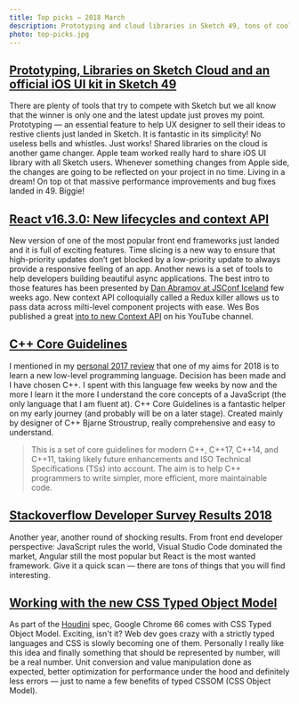 ```yaml
---
title: Top picks — 2018 March
description: Prototyping and cloud libraries in Sketch 49, tons of cool stuff on React's world, C++ must have, shocking results of Stackoverflow Developer Survey and CSS Typed Object Model.
photo: top-picks.jpg
---
```


## [Prototyping, Libraries on Sketch Cloud and an official iOS UI kit in Sketch 49](https://blog.sketchapp.com/prototyping-libraries-on-sketch-cloud-and-an-official-ios-ui-kit-in-sketch-49-bf090c70796c)

There are plenty of tools that try to compete with Sketch but we all know that the winner is only one and the latest update just proves my point. Prototyping — an essential feature to help UX designer to sell their ideas to restive clients just landed in Sketch. It is fantastic in its simplicity! No useless bells and whistles. Just works! Shared libraries on the cloud is another game changer. Apple team worked really hard to share iOS UI library with all Sketch users. Whenever something changes from Apple side, the changes are going to be reflected on your project in no time. Living in a dream! On top ot that massive performance improvements and bug fixes landed in 49. Biggie!

## [React v16.3.0: New lifecycles and context API](https://reactjs.org/blog/2018/03/29/react-v-16-3.html)

New version of one of the most popular front end frameworks just landed and it is full of exciting features. Time slicing is a new way to ensure that high-priority updates don’t get blocked by a low-priority update to always provide a responsive feeling of an app. Another news is a set of tools to help developers building beautiful async applications. The best intro to those features has been presented by [Dan Abramov at JSConf Iceland](https://youtu.be/v6iR3Zk4oDY) few weeks ago. New context API colloquially called a Redux killer allows us to pass data across milti-level component projects with ease. Wes Bos published a great [into to new Context API](https://youtu.be/XLJN4JfniH4) on his YouTube channel.

## [C++ Core Guidelines](http://isocpp.github.io/CppCoreGuidelines/CppCoreGuidelines)

I mentioned in my [personal 2017 review](https://pawelgrzybek.com/a-look-back-at-2017/) that one of my aims for 2018 is to learn a new low-level programming language. Decision has been made and I have chosen C++. I spent with this language few weeks by now and the more I learn it the more I understand the core concepts of a JavaScript (the only language that I am fluent at). C++ Core Guidelines is a fantastic helper on my early journey (and probably will be on a later stage). Created mainly by designer of C++ Bjarne Stroustrup, really comprehensive and easy to understand.

> This is a set of core guidelines for modern C++, C++17, C++14, and C++11, taking likely future enhancements and ISO Technical Specifications (TSs) into account. The aim is to help C++ programmers to write simpler, more efficient, more maintainable code.

## [Stackoverflow Developer Survey Results 2018](https://insights.stackoverflow.com/survey/2018)

Another year, another round of shocking results. From front end developer perspective: JavaScript rules the world, Visual Studio Code dominated the market, Angular still the most popular but React is the most wanted framework. Give it a quick scan — there are tons of things that you will find interesting.

## [Working with the new CSS Typed Object Model](https://developers.google.com/web/updates/2018/03/cssom)

As part of the [Houdini](https://ishoudinireadyyet.com/) spec, Google Chrome 66 comes with CSS Typed Object Model. Exciting, isn't it? Web dev goes crazy with a strictly typed languages and CSS is slowly becoming one of them. Personally I really like this idea and finally something that should be represented by number, will be a real number. Unit conversion and value manipulation done as expected, better optimization for performance under the hood and definitely less errors — just to name a few benefits of typed CSSOM (CSS Object Model).

